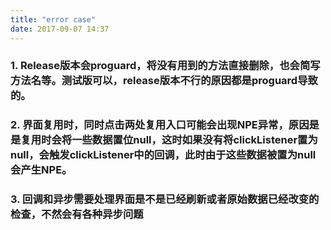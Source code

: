 ```yaml
---
title: "error case"
date: 2017-09-07 14:37
---
```


### 1. Release版本会proguard，将没有用到的方法直接删除，也会简写方法名等。测试版可以，release版本不行的原因都是proguard导致的。

### 2. 界面复用时，同时点击两处复用入口可能会出现NPE异常，原因是是复用时会将一些数据置位null，这时如果没有将clickListener置为null，会触发clickListener中的回调，此时由于这些数据被置为null会产生NPE。

### 3. 回调和异步需要处理界面是不是已经刷新或者原始数据已经改变的检查，不然会有各种异步问题